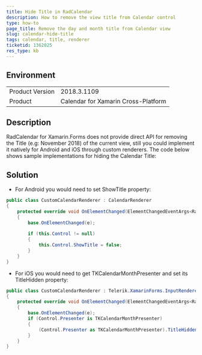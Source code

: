 ```yaml
---
title: Hide Title in RadCalendar
description: How to remove the view title from Calendar control
type: how-to
page_title: Remove the day and month title from Calendar view
slug: calendar-hide-title
tags: calendar, title, renderer
ticketid: 1362025
res_type: kb
---
```


## Environment
<table>
	<tr>
		<td>Product Version</td>
		<td>2018.3.1109</td>
	</tr>
	<tr>
		<td>Product</td>
		<td>Calendar for Xamarin Cross-Platform</td>
	</tr>
</table>


## Description

RadCalendar for Xamarin.Forms does not provide direct API for removing the Title (e.g: November 2018) of the current view, still you could implement it natively for Android and iOS through custom renderers. The code below shows sample implementations for hiding the Calendar Title:

## Solution

* For Android you would need to set ShowTitle property:

```C#
public class CustomCalendarRenderer : CalendarRenderer
{
    protected override void OnElementChanged(ElementChangedEventArgs<RadCalendar> e)
    {
        base.OnElementChanged(e);
 
        if (this.Control != null)
        {
            this.Control.ShowTitle = false;            
        }
    }
}
```

* For iOS you would need to get TKCalendarMonthPresenter and set its TitleHidden property:

```C#
public class CustomCalendarRenderer : Telerik.XamarinForms.InputRenderer.iOS.CalendarRenderer
{
    protected override void OnElementChanged(ElementChangedEventArgs<RadCalendar> e)
    {
        base.OnElementChanged(e);
        if (Control.Presenter is TKCalendarMonthPresenter)
        {
            (Control.Presenter as TKCalendarMonthPresenter).TitleHidden = true;
        }
    }
}
```
